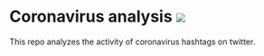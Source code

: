 # Coronavirus analysis ![](https://api.travis-ci.com/shartono17/twitter_coronavirus.svg?branch=master)

This repo analyzes the activity of coronavirus hashtags on twitter.
